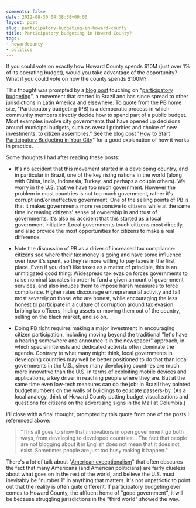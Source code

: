 ```yaml
---
comments: false
date: 2012-08-30 04:38:58+00:00
layout: post
slug: participatory-budgeting-in-howard-county
title: Participatory budgeting in Howard County?
tags:
- howardcounty
- politics
---
```


If you could vote on exactly how Howard County spends $10M (just over 1% of its operating budget), would you take advantage of the opportunity? What if you could vote on how the county spends $100M?

This thought was prompted by a [blog post](http://radar.oreilly.com/2012/07/mobile-participatory-budgeting-helps-raise-tax-revenues-in-congo.html) touching on "[participatory budgeting](http://www.participatorybudgeting.org/)", a movement that started in Brazil and has since spread to other jurisdictions in Latin America and elsewhere. To quote from the PB home site, "Participatory budgeting (PB) is a democratic process in which community members directly decide how to spend part of a public budget. Most examples involve city governments that have opened up decisions around municipal budgets, such as overall priorities and choice of new investments, to citizen assemblies." See the blog post "[How to Start Participatory Budgeting in Your City](http://www.shareable.net/blog/how-to-start-participatory-budgeting-in-your-city)" for a good explanation of how it works in practice.

Some thoughts I had after reading these posts:



	
  * It's no accident that this movement started in a developing country, and in particular in Brazil, one of the key rising nations in the world (along with China, India, Indonesia, Turkey, and perhaps a couple others). We worry in the U.S. that we have too much government. However the problem in most countries is not too much government, rather it's corrupt and/or ineffective government. One of the selling points of PB is that it makes governments more responsive to citizens while at the same time increasing citizens' sense of ownership in and trust of governments. It's also no accident that this started as a local government initiative. Local governments touch citizens most directly, and also provide the most opportunities for citizens to make a real difference.

	
  * Note the discussion of PB as a driver of increased tax compliance: citizens see where their tax money is going and have some influence over how it's spent, so they're more willing to pay taxes in the first place. Even if you don't like taxes as a matter of principle, this is an unmitigated good thing: Widespread tax evasion forces governments to raise nominal tax rates in order to fund a given amount of government services, and also induces them to impose harsh measures to force compliance. Higher rates discourage entrepreneurial activity and fall most severely on those who are honest, while encouraging the less honest to participate in a culture of corruption around tax evasion: bribing tax officers, hiding assets or moving them out of the country, selling on the black market, and so on.

	
  * Doing PB right requires making a major investment in encouraging citizen participation, including moving beyond the traditional "let's have a hearing somewhere and announce it in the newspaper" approach, in which special interests and dedicated activists often dominate the agenda. Contrary to what many might think, local governments in developing countries may well be better positioned to do that than local governments in the U.S., since many developing countries are much more innovative than the U.S. in terms of exploiting mobile devices and applications, a key driver in reaching people where they are. But at the same time even low-tech measures can do the job: In Brazil they painted budget numbers on the walls of buildings to educate passers-by. (As a local analogy, think of Howard County putting budget visualizations and questions for citizens on the advertising signs in the Mall at Columbia.)


I'll close with a final thought, prompted by this quote from one of the posts I referenced above:


<blockquote>"This all goes to show that innovations in open government go both ways, from developing to developed countries... The fact that people are not blogging about it in English does not mean that it does not exist. Sometimes people are just too busy making it happen."</blockquote>


There's a lot of talk about "[American exceptionalism](http://www.gop.com/2012-republican-platform_exceptionalism/)" that often obscures the fact that many Americans (and American politicians) are fairly clueless about what goes on in the rest of the world, and believe the U.S. must inevitably be "number 1" in anything that matters. It's not unpatriotic to point out that the reality is often quite different. If participatory budgeting ever comes to Howard County, the affluent home of "good government", it will be because struggling jurisdictions in the "third world" showed the way.
